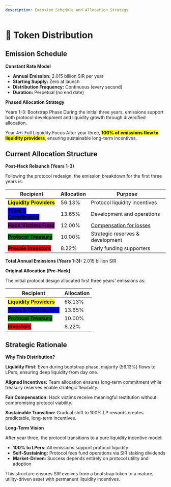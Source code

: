 ```yaml
---
description: Emission Schedule and Allocation Strategy
---
```


# 🍰 Token Distribution

## Emission Schedule

**Constant Rate Model**
- **Annual Emission:** 2.015 billion SIR per year
- **Starting Supply:** Zero at launch
- **Distribution Frequency:** Continuous (every second)
- **Duration:** Perpetual (no end date)

**Phased Allocation Strategy**

Years 1-3: Bootstrap Phase
During the initial three years, emissions support both protocol development and liquidity growth through diversified allocation.

Year 4+: Full Liquidity Focus
After year three, <mark style="background-color:yellow;">**100% of emissions flow to liquidity providers**</mark>, ensuring sustainable long-term incentives.

## Current Allocation Structure

**Post-Hack Relaunch (Years 1-3)**

Following the protocol redesign, the emission breakdown for the first three years is:

| Recipient | Allocation | Purpose |
|-----------|------------|---------|
| <mark style="background-color:yellow;">**Liquidity Providers**</mark> | 56.13% | Protocol liquidity incentives |
| <mark style="background-color:blue;">**Team & Contributors**</mark> | 13.65% | Development and operations |
| <mark style="background-color:purple;">**Hack Victims Fund**</mark> | 12.00% | [Compensation for losses](../exploit-and-relaunch.md) |
| <mark style="background-color:green;">**Protocol Treasury**</mark> | 10.00% | Strategic reserves & development |
| <mark style="background-color:red;">**Presale Investors**</mark> | 8.22% | Early funding supporters |

**Total Annual Emissions (Years 1-3):** 2.015 billion SIR

**Original Allocation (Pre-Hack)**

The initial protocol design allocated first three years' emissions as:

| Recipient | Allocation | 
|-----------|------------|
| <mark style="background-color:yellow;">**Liquidity Providers**</mark> | 68.13% |
| <mark style="background-color:blue;">**Team & Contributors**</mark> | 13.65% |
| <mark style="background-color:green;">**Protocol Treasury**</mark> | 10.00% |
| <mark style="background-color:red;">**Investors**</mark> | 8.22% |

## Strategic Rationale

**Why This Distribution?**

**Liquidity First:** Even during bootstrap phase, majority (56.13%) flows to LPers, ensuring deep liquidity from day one.

**Aligned Incentives:** Team allocation ensures long-term commitment while treasury reserves enable strategic flexibility.

**Fair Compensation:** Hack victims receive meaningful restitution without compromising protocol viability.

**Sustainable Transition:** Gradual shift to 100% LP rewards creates predictable, long-term incentives.

**Long-Term Vision**

After year three, the protocol transitions to a pure liquidity incentive model:
- **100% to LPers:** All emissions support protocol liquidity
- **Self-Sustaining:** Protocol fees fund operations via SIR staking dividends
- **Market-Driven:** Success depends entirely on protocol utility and adoption

This structure ensures SIR evolves from a bootstrap token to a mature, utility-driven asset with permanent liquidity incentives.